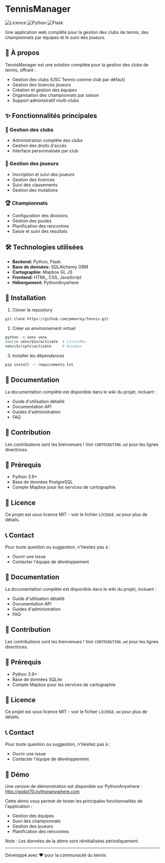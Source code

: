 # TennisManager

![Licence](https://img.shields.io/badge/licence-MIT-blue.svg)
![Python](https://img.shields.io/badge/Python-3.9+-green.svg)
![Flask](https://img.shields.io/badge/Flask-2.0+-yellow.svg)

Une application web complète pour la gestion des clubs de tennis, des championnats par équipes et le suivi des joueurs.

## 🎾 À propos

TennisManager est une solution complète pour la gestion des clubs de tennis, offrant :

- Gestion des clubs (USC Tennis comme club par défaut)
- Gestion des licences joueurs
- Création et gestion des équipes
- Organisation des championnats par saison
- Support administratif multi-clubs

## ✨ Fonctionnalités principales

### 🏢 Gestion des clubs
- Administration complète des clubs
- Gestion des droits d'accès
- Interface personnalisée par club

### 👥 Gestion des joueurs
- Inscription et suivi des joueurs
- Gestion des licences
- Suivi des classements
- Gestion des mutations

### 🏆 Championnats
- Configuration des divisions
- Gestion des poules
- Planification des rencontres
- Saisie et suivi des résultats

## 🛠 Technologies utilisées

- **Backend:** Python, Flask
- **Base de données:** SQLAlchemy ORM
- **Cartographie:** Mapbox GL JS
- **Frontend:** HTML, CSS, JavaScript
- **Hébergement:** PythonAnywhere

## 🚀 Installation

1. Cloner le repository
  ```bash
  git clone https://github.com/pmourey/tennis.git
  ```
2. Créer un environnement virtuel
```bash
python -m venv venv
source venv/bin/activate  # Linux/Mac
venv\Scripts\activate     # Windows
```
3. Installer les dépendances
```bash
pip install -r requirements.txt
```

## 📖 Documentation

La documentation complète est disponible dans le wiki du projet, incluant :
- Guide d'utilisation détaillé
- Documentation API
- Guides d'administration
- FAQ

## 🤝 Contribution

Les contributions sont les bienvenues ! Voir `CONTRIBUTING.md` pour les lignes directrices.

## 🔑 Prérequis

- Python 3.9+
- Base de données PostgreSQL
- Compte Mapbox pour les services de cartographie

## 📝 Licence

Ce projet est sous licence MIT - voir le fichier `LICENSE.md` pour plus de détails.

## 📞 Contact

Pour toute question ou suggestion, n'hésitez pas à :
- Ouvrir une issue
- Contacter l'équipe de développement

## 📖 Documentation

La documentation complète est disponible dans le wiki du projet, incluant :
- Guide d'utilisation détaillé
- Documentation API
- Guides d'administration
- FAQ

## 🤝 Contribution

Les contributions sont les bienvenues ! Voir `CONTRIBUTING.md` pour les lignes directrices.

## 🔑 Prérequis

- Python 3.9+
- Base de données SQLite
- Compte Mapbox pour les services de cartographie

## 📝 Licence

Ce projet est sous licence MIT - voir le fichier `LICENSE.md` pour plus de détails.

## 📞 Contact

Pour toute question ou suggestion, n'hésitez pas à :
- Ouvrir une issue
- Contacter l'équipe de développement

## 🌟 Démo

Une version de démonstration est disponible sur PythonAnywhere : 
http://godot70.pythonanywhere.com

Cette démo vous permet de tester les principales fonctionnalités de l'application :
- Gestion des équipes
- Suivi des championnats
- Gestion des joueurs
- Planification des rencontres

Note : Les données de la démo sont réinitialisées périodiquement.

---

Développé avec ❤️ pour la communauté du tennis





